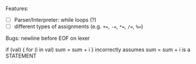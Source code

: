 Features:

- [ ] Parser/Interpreter: while loops (?)
- [ ] different types of assignments (e.g. `+=`, `-=`, `*=`, `/=`, `%=`)

Bugs:
newline before EOF on lexer

if (val) {
  for (i in val) sum = sum + i
}
incorrectly assumes sum = sum + i is a STATEMENT
